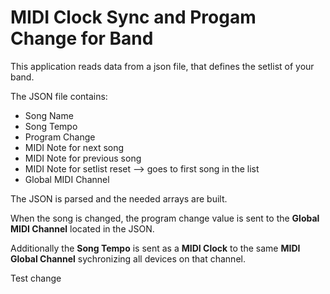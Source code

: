 # MIDI Clock Sync and Progam Change for Band

This application reads data from a json file, that defines the setlist of your band.

The JSON file contains:
-  Song Name
-  Song Tempo
-  Program Change
-  MIDI Note for next song
-  MIDI Note for previous song
-  MIDI Note for setlist reset --> goes to first song in the list
-  Global MIDI Channel
  
The JSON is parsed and the needed arrays are built.

When the song is changed, the program change value is sent to the **Global MIDI Channel** located in the JSON.

Additionally the **Song Tempo** is sent as a **MIDI Clock** to the same **MIDI Global Channel** sychronizing all devices on that channel.

Test change
